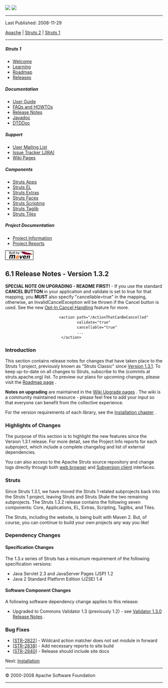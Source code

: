 <span id="bannerLeft">[![](http://www.apache.org/images/asf-logo.gif)](http://www.apache.org/)</span> <span id="bannerRight">[![](../images/struts.gif)]()</span>

------------------------------------------------------------------------

Last Published: 2008-11-29

[Apache](http://www.apache.org/) | [Struts 2](../2.x/) | [Struts 1](../1.x/)

------------------------------------------------------------------------

##### Struts 1

-   [Welcome](../index.html.md)
-   [Learning](../learning.html.md)
-   [Roadmap](../roadmap.html.md)
-   [Releases](../downloads.html.md)

##### Documentation

-   [User Guide](../userGuide/index.html.md)
-   [FAQs and HOWTOs](../faqs/index.html.md)
-   [Release Notes](../userGuide/release-notes.html.md)
-   [Javadoc](../apidocs/index.html.md)
-   [DTDDoc](../dtddoc/index.html.md)

##### Support

-   [User Mailing List](../mail.html.md)
-   [Issue Tracker (JIRA)](http://issues.apache.org/struts/)
-   [Wiki Pages](http://wiki.apache.org/struts/)

##### Components

-   [Struts Apps](../struts-apps/index.html.md)
-   [Struts EL](../struts-el/index.html.md)
-   [Struts Extras](../struts-extras/index.html.md)
-   [Struts Faces](../struts-faces/index.html.md)
-   [Struts Scripting](../struts-scripting/index.html.md)
-   [Struts Taglib](../struts-taglib/index.html.md)
-   [Struts Tiles](../struts-tiles/index.html.md)

##### Project Documentation

-   [Project Information](../project-info.html.md)
-   [Project Reports](../project-reports.html.md)

[![Built by Maven](../images/logos/maven-feather.png)](http://maven.apache.org/ "Built by Maven")

<span id="a6.1_Release_Notes_-_Version_1.3.2"></span>6.1 Release Notes - Version 1.3.2
--------------------------------------------------------------------------------------

**SPECIAL NOTE ON UPGRADING - README FIRST!** - If you use the standard **CANCEL BUTTON** in your application and validate is set to true for that mapping, you **MUST** also specify "cancellable=true" in the mapping, otherwise, an InvalidCancelException will be thrown if the Cancel button is used. See the new [Opt-In Cancel Handling](release-notes-1_3_1.html.md#opt-in) feature for more.

                            <action path="/ActionThatCanBeCancelled"
                                    validate="true"
                                    cancellable="true"
                                    ...
                             </action>
                        

<span id="release_notes"></span>
### <span id="Introduction"></span>Introduction

This section contains release notes for changes that have taken place to the Struts 1 project, previously known as "Struts Classic" since [Version 1.3.1](release-notes-1_3_1.html.md). To keep up-to-date on all changes to Struts, subscribe to the (commits at struts.apache.org) list. To preview our plans for upcoming changes, please visit the [Roadmap page](../roadmap.html) .

**Notes on upgrading** are maintained in the [Wiki Upgrade pages](http://wiki.apache.org/struts/StrutsUpgrade) . The wiki is a community maintained resource - please feel free to add your input so that everyone can benefit from the collective experience.

For the version requirements of each library, see the [Installation chapter](installation.html.md) .

<span id="Highlight"></span>
### <span id="Highlights_of_Changes"></span>Highlights of Changes

The purpose of this section is to highlight the new features since the Version 1.3.1 release. For more detail, see the Project Info reports for each subproject, which include a complete changelog and list of external dependencies.

You can also access to the Apache Struts source repository and change logs directly through both [web browser](http://svn.apache.org/viewcvs.cgi/struts/action/trunk/?root=Apache-SVN) and [Subversion client](http://www.apache.org/dev/version-control.html.md) interfaces.

### Struts

Since Struts 1.3.1, we have moved the Struts 1 related subprojects back into the Struts 1 project, leaving Struts and Struts Shale the two remaining subprojects. The Struts 1.3.2 release contains the following seven components: Core, Applications, EL, Extras, Scripting, Taglibs, and Tiles.

The Struts, including the website, is being built with Maven 2. But, of course, you can continue to build your own projects any way you like!

### Dependency Changes

#### Specification Changes

The 1.3.x series of Struts has a minumum requirement of the following specification versions:

-   Java Servlet 2.3 and JavaServer Pages (JSP) 1.2
-   Java 2 Standard Platform Edition (J2SE) 1.4

#### Software Component Changes

A following software dependency change applies to this release:

-   Upgraded to Commons Validator 1.3 (previously 1.2) - see [Validator 1.3.0 Release Notes](http://jakarta.apache.org/commons/validator/changes-report.html.md) .

### Bug Fixes

-   [[STR-2822](http://issues.apache.org/struts/browse/STR-2822)] - Wildcard action matcher does not set module in forward
-   [[STR-2838](http://issues.apache.org/struts/browse/STR-2838)] - Add necessary reports to site build
-   [[STR-2840](http://issues.apache.org/struts/browse/STR-2840)] - Release should include site docs

Next: [Installation](installation.html.md)

------------------------------------------------------------------------

© 2000-2008 Apache Software Foundation

------------------------------------------------------------------------


